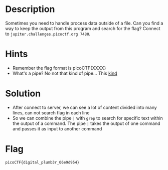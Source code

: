 # Description

Sometimes you need to handle process data outside of a file. Can you find a way to keep the output from this program and search for the flag? Connect to `jupiter.challenges.picoctf.org 7480`.

# Hints

- Remember the flag format is picoCTF{XXXX}
- What's a pipe? No not that kind of pipe... This [kind](http://www.linfo.org/pipes.html)

# Solution

- After connect to server, we can see a lot of content divided into many lines, can not search flag in each line
- So we can combine the pipe `|` with `grep` to search for specific text within the output of a command. The pipe `|` takes the output of one command and passes it as input to another command

# Flag 
`picoCTF{digital_plumb3r_06e9d954}`